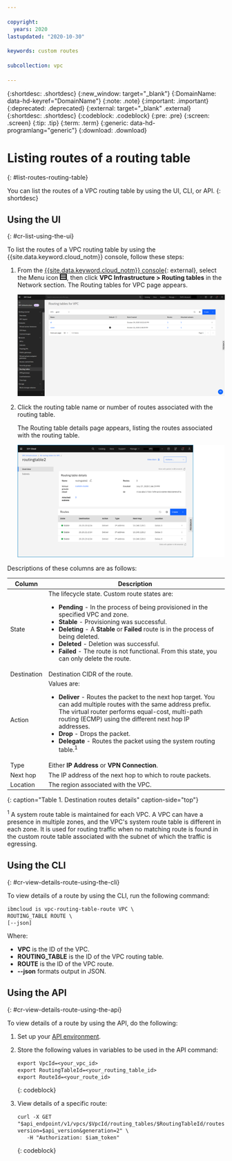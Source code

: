 ```yaml
---

copyright:
  years: 2020
lastupdated: "2020-10-30"

keywords: custom routes

subcollection: vpc

---
```


{:shortdesc: .shortdesc}
{:new_window: target="_blank"}
{:DomainName: data-hd-keyref="DomainName"}
{:note: .note}
{:important: .important}
{:deprecated: .deprecated}
{:external: target="_blank" .external}
{:shortdesc: .shortdesc}
{:codeblock: .codeblock}
{:pre: .pre}
{:screen: .screen}
{:tip: .tip}
{:term: .term}
{:generic: data-hd-programlang="generic"}
{:download: .download}

#  Listing routes of a routing table
{: #list-routes-routing-table}

You can list the routes of a VPC routing table by using the UI, CLI, or API.
{: shortdesc}

## Using the UI
{: #cr-list-using-the-ui}

To list the routes of a VPC routing table by using the {{site.data.keyword.cloud_notm}} console, follow these steps:

1. From the [{{site.data.keyword.cloud_notm}} console](https://{DomainName}/vpc-ext){: external}, select the Menu icon ![Menu icon](/images/menu_icon.png), then click **VPC Infrastructure > Routing tables** in the Network section. The Routing tables for VPC page appears.

   ![Listing routing table routes](./images/cr-routing-table-list.png)

2. Click the routing table name or number of routes associated with the routing table.

   The Routing table details page appears, listing the routes associated with the routing table.

   ![Destination routes table](./images/cr-routing-table-details.png)

Descriptions of these columns are as follows:

| Column | Description |
|-------|-------------|
| State | The lifecycle state. Custom route states are:<ul><li>**Pending** - In the process of being provisioned in the specified VPC and zone.</li><li>**Stable** - Provisioning was successful.</li><li>**Deleting** - A **Stable** or **Failed** route is in the process of being deleted.</li><li>**Deleted** - Deletion was successful.</li><li>**Failed** - The route is not functional. From this state, you can only delete the route.</li></ul> |
| Destination | Destination CIDR of the route. |
| Action | Values are:<ul><li>**Deliver** - Routes the packet to the next hop target. You can add multiple routes with the same address prefix. The virtual router performs equal-cost, multi-path routing (ECMP) using the different next hop IP addresses.</li><li>**Drop** - Drops the packet.</li><li>**Delegate** - Routes the packet using the system routing table.<sup>1</sup></li></ul> |
| Type | Either **IP Address** or **VPN Connection**. |
| Next hop | The IP address of the next hop to which to route packets. |
| Location | The region associated with the VPC. |
{: caption="Table 1. Destination routes details" caption-side="top"}

<sup>1</sup> A system route table is maintained for each VPC. A VPC can have a presence in multiple zones, and the VPC's system route table is different in each zone. It is used for routing traffic when no matching route is found in the custom route table associated with the subnet of which the traffic is egressing.

## Using the CLI
{: #cr-view-details-route-using-the-cli}

To view details of a route by using the CLI, run the following command:

```
ibmcloud is vpc-routing-table-route VPC \
ROUTING_TABLE ROUTE \
[--json]
```

Where:

* **VPC** is the ID of the VPC.
* **ROUTING_TABLE** is the ID of the VPC routing table.
* **ROUTE** is the ID of the VPC route.
* **--json** formats output in JSON.

## Using the API
{: #cr-view-details-route-using-the-api}

To view details of a route by using the API, do the following:

1. Set up your [API environment](/docs/vpc?topic=vpc-set-up-environment#api-prerequisites-setup).
2. Store the following values in variables to be used in the API command:

   ```
   export VpcId=<your_vpc_id>
   export RoutingTableId=<your_routing_table_id>
   export RouteId=<your_route_id>
   ```
   {: codeblock}

3. View details of a specific route:

   ```
   curl -X GET "$api_endpoint/v1/vpcs/$VpcId/routing_tables/$RoutingTableId/routes/$RouteId?version=$api_version&generation=2" \
      -H "Authorization: $iam_token"
   ```
   {: codeblock}
